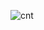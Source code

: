![cnt](https://github.com/yuripetrosyan/Controllers/assets/73176415/f60607c2-7a1b-4df3-b6af-6c6f3988f478)
